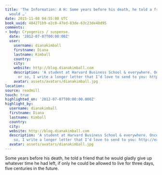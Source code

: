 ```yaml
---
title: 'The Information: A H: Some years before his death, he told a friend that he
  would …'
date: 2015-11-08 04:55:00 UTC
book_uuid: 484271b9-e2c0-47ed-83de-63c23de48d95
comments:
- body: Cryogenics / suspense.
  date: '2012-07-07T00:00:00Z'
  user:
    username: dianakimball
    firstname: Diana
    lastname: Kimball
    country:
    city:
    website: http://blog.dianakimball.com
    description: 'A student at Harvard Business School & everywhere. Once a month
      or so, I write a longer letter that I’d love to send to you: http://expertnovice.com'
    avatar: assets/avatars/dianakimball.jpg
location:
source: readmill
touch: true
highlighted_on: '2012-07-07T00:00:00.000Z'
highlight_by:
  username: dianakimball
  firstname: Diana
  lastname: Kimball
  country:
  city:
  website: http://blog.dianakimball.com
  description: 'A student at Harvard Business School & everywhere. Once a month or
    so, I write a longer letter that I’d love to send to you: http://expertnovice.com'
  avatar: assets/avatars/dianakimball.jpg
---
```


Some years before his death, he told a friend that he would gladly give up whatever time he had left, if only he could be allowed to live for three days, five centuries in the future.